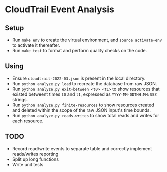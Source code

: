 # CloudTrail Event Analysis

## Setup

- Run `make env` to create the virtual environment, and `source activate-env` to activate it thereafter.
- Run `make test` to format and perform quality checks on the code.

## Using

- Ensure `cloudtrail-2022-03.json` is present in the local directory.
- Run `python analyze.py load` to recreate the database from raw JSON.
- Run `python analyze.py exit-between <t0> <t1>` to show resources that existed betweent times `t0` and `t1`, expressed as `YYYY-MM-DDTHH:MM:SSZ` strings.
- Run `python analyze.py finite-resources` to show resources created and deleted within the scope of the raw JSON input's time bounds.
- Run `python analyze.py reads-writes` to show total reads and writes for each resource.

## TODO

- Record read/write events to separate table and correctly implement reads/writes reporting
- Split up long functions
- Write unit tests
